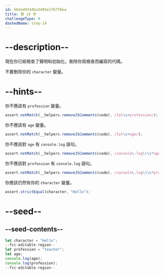 ```yaml
---
id: 664ed9344ba3495e1f67f8ea
title: 第 14 步
challengeType: 0
dashedName: step-14
---
```


# --description--

現在你已經檢查了聲明和初始化，刪除你爲檢查而編寫的代碼。

不要刪除你的 `character` 變量。

# --hints--

你不應該有 `profession` 變量。

```js
assert.notMatch(__helpers.removeJSComments(code), /let\s+profession/);
```

你不應該有 `age` 變量。

```js
assert.notMatch(__helpers.removeJSComments(code), /let\s+age/);
```

你不應該對 `age` 有 `console.log` 語句。

```js
assert.notMatch(__helpers.removeJSComments(code), /console\.log\(\s*age\s*\);/);
```

你不應該對 `profession` 有 `console.log` 語句。

```js
assert.notMatch(__helpers.removeJSComments(code), /console\.log\(\s*profession\s*\);/);
```

你應該仍然有你的 `character` 變量。

```js
assert.strictEqual(character, "Hello");
```

# --seed--

## --seed-contents--

```js
let character = "Hello";
--fcc-editable-region--
let profession = "teacher";
let age;
console.log(age);
console.log(profession);
--fcc-editable-region--
```
